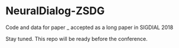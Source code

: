# NeuralDialog-ZSDG

Code and data for paper _ accepted as a long paper in SIGDIAL 2018

Stay tuned. This repo will be ready before the conference.
